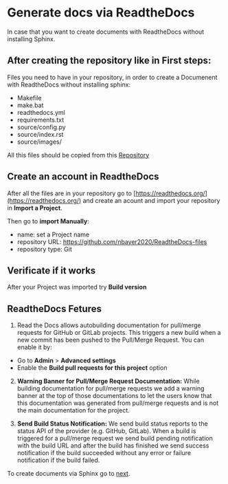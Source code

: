
# Generate docs via ReadtheDocs

In case that you want to create documents with ReadtheDocs without installing Sphinx.

## After creating the repository like in First steps:

Files you need to have in your repository, in order to create a Documenent with ReadtheDocs without installing sphinx:

* Makefile
* make.bat
* readthedocs.yml
* requirements.txt
* source/config.py
* source/index.rst
* source/images/

All this files should be copied from this [Repository](https://github.com/nbayer2020/ReadtheDocs-files)

## Create an account in ReadtheDocs 

After all the files are in your repository go to [https://readthedocs.org/](https://readthedocs.org/) and create an acount and import your repository in **Import  a Project**.

Then go to **import Manually**:

* name:            set a Project name                           
* repository URL:  https://github.com/nbayer2020/ReadtheDocs-files
* repository type: Git                                          

## Verificate if it works
After your Project was imported try **Build version**

## ReadtheDocs Fetures 

1. Read the Docs allows autobuilding documentation for pull/merge requests for GitHub or GitLab projects. This triggers a new build when a new commit has been pushed to the Pull/Merge Request. You can enable it by:
* Go to **Admin** > **Advanced settings**
* Enable the **Build pull requests for this project** option

2. **Warning Banner for Pull/Merge Request Documentation:** While building documentation for pull/merge requests we add a warning banner at the top of those documentations to let the users know that this documentation was generated from pull/merge requests and is not the main documentation for the project.

3. **Send Build Status Notification:** We send build status reports to the status API of the provider (e.g. GitHub, GitLab). When a build is triggered for a pull/merge request we send build pending notification with the build URL and after the build has finished we send success notification if the build succeeded without any error or failure notification if the build failed.

To create documents via Sphinx go to [next](https://simple-github-repo-and-readthedocs-set-up-guide.readthedocs.io/en/latest/docs_with_sphinx_and_rtd.html).
